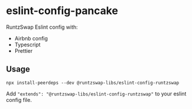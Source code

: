 # eslint-config-pancake

RuntzSwap Eslint config with:

- Airbnb config
- Typescript
- Prettier

## Usage

```
npx install-peerdeps --dev @runtzswap-libs/eslint-config-runtzswap
```

Add `"extends": "@runtzswap-libs/eslint-config-runtzswap"` to your eslint config file.
